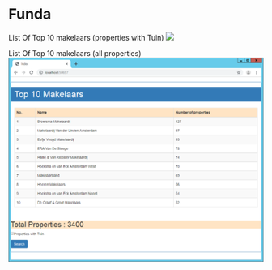 # Funda
List Of Top 10 makelaars (properties with Tuin)
<image src="https://github.com/mehrzadH/Funda/blob/master/withTuin.png"/>

List Of Top 10 makelaars (all properties)
<img src="https://github.com/mehrzadH/Funda/blob/master/without%20Tuin.png" />

